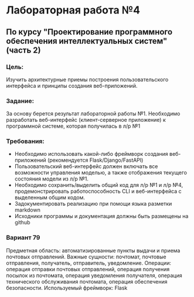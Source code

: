 # Лабораторная работа №4 #

## По курсу "Проектирование программного обеспечения интеллектуальных систем"(часть 2)

### Цель:
Изучить архитектурные приемы построения пользовательского интерфейса и принципы создания веб-приложений.

### Задание:
За основу берется результат лабораторной работы №1. Необходимо разработать веб-интерфейс (клиент-серверное приложение) к программной системе, которая получилась в л/р №1

### Требования:
- Необходимо использовать какой-либо фреймворк создания веб-приложений (рекомендуется Flask/Django/FastAPI)
- Пользовательский веб-интерфейс должен включать все возможности управления моделью, а также отображения текущего состояния модели из л/р №1.
- Необходимо сохранить/выделить общий код для л/р №1 и л/р №4, продемонстрировать работоспособность CLI и веб-интерфейса с выделенным общим кодом.
- Задокументировать реализацию при помощи языка разметки markdown
- Исходники программы и документация должны быть размещены на github

### Вариант 79
Предметная область: автоматизированные пункты выдачи и приема почтовых отправлений.
Важные сущности: почтомат, почтовые отправления, получатель, отправитель, уведомление.
Операции: операция отправки почтовых отправлений, операция получения посылок из почтомата, операция уведомления получателя, операция технического обслуживания почтомата, операция обеспечения безопасности.
Используемый фреймворк: Flask
